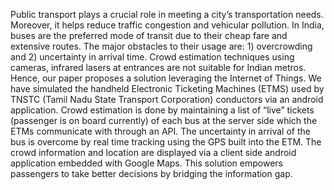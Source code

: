Public transport plays a crucial role in meeting a city’s transportation needs. Moreover, it helps reduce traffic congestion and vehicular pollution. In India, buses are the preferred mode of transit due to their cheap fare and extensive routes. The major obstacles to their usage are: 1) overcrowding and 2) uncertainty in arrival time. Crowd estimation techniques using cameras, infrared lasers at entrances are not suitable for Indian metros. Hence, our paper proposes a solution leveraging the Internet of Things. We have simulated the handheld Electronic Ticketing Machines (ETMS) used by TNSTC (Tamil Nadu State Transport Corporation) conductors via an android application. Crowd estimation is done by maintaining a list of “live” tickets (passenger is on board currently) of each bus at the server side which the ETMs communicate with through an API. The uncertainty in arrival of the bus is overcome by real time tracking using the GPS built into the ETM. The crowd information and location are displayed via a client side android application embedded with Google Maps. This solution empowers passengers to take better decisions by bridging the information gap.


